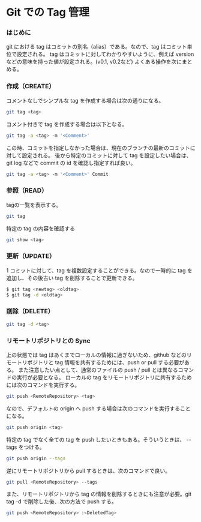# Git での Tag 管理


### はじめに
git における tag はコミットの別名（alias）である。なので、tag はコミット単位で設定される。
tag はコミットに対してわかりやすいように、例えば version などの意味を持った値が設定される。(v0.1, v0.2など)
よくある操作を次にまとめる。

### 作成（CREATE）
コメントなしでシンプルな tag を作成する場合は次の通りになる。

```sh
git tag <tag>
```

コメント付きで tag を作成する場合は以下となる。

```sh
git tag -a <tag> -m '<Comment>'
```

この時、コミットを指定しなかった場合は、現在のブランチの最新のコミットに対して設定される。
後から特定のコミットに対して tag を設定したい場合は、git log などで commit の id を確認し指定すれば良い。

```sh
git tag -a <tag> -m '<Comment>' Commit
```

### 参照（READ）
tagの一覧を表示する。

```sh
git tag
```

特定の tag の内容を確認する　

```sh
git show <tag>
```

### 更新（UPDATE）
1 コミットに対して、tag を複数設定することができる。なので一時的に tag を追加し、その後古い tag を削除することで更新できる。

```sh
$ git tag <newtag> <oldtag>
$ git tag -d <oldtag>
```

### 削除（DELETE）

```sh
git tag -d <tag>
```

### リモートリポジトリとの Sync
上の状態では tag はあくまでローカルの情報に過ぎないため、github などのリモートリボジトリと tag 情報を共有するためには、push or pull する必要がある。
また注意したい点として、通常のファイルの push / pull とは異なるコマンドの実行が必要となる。
ローカルの tag をリモートリポジトリに共有するためには次のコマンドを実行する。

```sh
git push <RemoteRepository> <tag>
```

なので、デフォルトの origin へ push する場合は次のコマンドを実行することになる。

```sh
git push origin <tag>
```

特定の tag でなく全ての tag を push したいときもある。そういうときは、 --tags をつける。

```sh
git push origin --tags
```

逆にリモートリポジトリから pull するときは、次のコマンドで良い。

```sh
git pull <RemoteRepository> --tags
```

また、リモートリポジトリから tag の情報を削除するときにも注意が必要。git tag -d <tag>で削除した後、次の方法で push する。

```sh
git push <RemoteRepository> :<DeletedTag>
```
